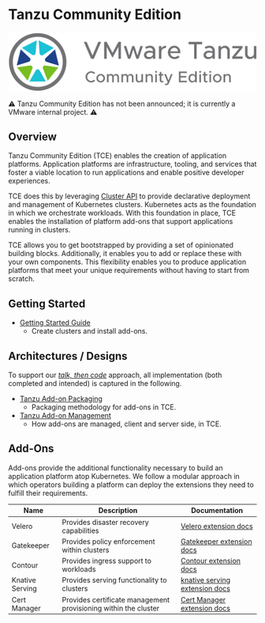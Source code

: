 # Tanzu Community Edition

![Tanzu Community Edition logo](docs/images/tce-logo.png)

⚠️ Tanzu Community Edition has not been announced; it is
currently a VMware internal project. ⚠️

## Overview

Tanzu Community Edition (TCE) enables the creation of application platforms.
Application platforms are infrastructure, tooling, and services that foster
a viable location to run applications and enable positive developer experiences.

TCE does this by leveraging [Cluster API](https://cluster-api.sigs.k8s.io/) to
provide declarative deployment and management of Kubernetes clusters. Kubernetes
acts as the foundation in which we orchestrate workloads. With this foundation
in place, TCE enables the installation of platform add-ons that support
applications running in clusters.

TCE allows you to get bootstrapped by providing a set of opinionated building blocks.
Additionally, it enables you to add or replace these with your own components. This
flexibility enables you to produce application platforms that meet your unique
requirements without having to start from scratch.

## Getting Started

* [Getting Started Guide](docs/getting-started.md)
  * Create clusters and install add-ons.

## Architectures / Designs

To support our [_talk, then
code_](https://github.com/vmware-tanzu/tce/blob/main/CONTRIBUTING.md#before-you-submit-a-pull-request)
approach, all implementation (both completed and intended) is captured in the
following.

* [Tanzu Add-on Packaging](./docs/designs/tanzu-addon-packaging.md)
  * Packaging methodology for add-ons in TCE.
* [Tanzu Add-on Management](./docs/designs/tanzu-addon-management.md)
  * How add-ons are managed, client and server side, in TCE.

## Add-Ons

Add-ons provide the additional functionality necessary to build an application platform atop Kubernetes. We follow a modular approach in which operators building a platform can deploy the extensions they need to fulfill their requirements.

| Name | Description | Documentation |
|------|-------------|---------------|
| Velero | Provides disaster recovery capabilities | [Velero extension docs](./extensions/velero) |
| Gatekeeper | Provides policy enforcement within clusters | [Gatekeeper extension docs](./extensions/gatekeeper) |
| Contour | Provides ingress support to workloads | [Contour extension docs](./extensions/contour) |
| Knative Serving | Provides serving functionality to clusters | [knative serving extension docs](./extensions/knative-serving) |
| Cert Manager | Provides certificate management provisioning within the cluster | [Cert Manager extension docs](./extensions/cert-manager) |
